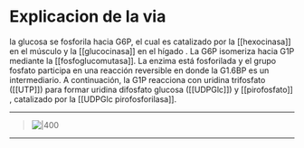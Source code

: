 # Explicacion de la via
la glucosa se fosforila hacia G6P, el cual es catalizado por la [[hexocinasa]] en el músculo y la [[glucocinasa]] en el hígado . La G6P  isomeriza hacia G1P mediante la [[fosfoglucomutasa]]. La enzima  está fosforilada y el grupo fosfato participa en una reacción reversible en donde la G1.6BP es un intermediario. A continuación, la G1P reacciona con uridina trifosfato ([[UTP]]) para formar  uridina difosfato glucosa ([[UDPGlc]]) y [[pirofosfato]] , catalizado por la [[UDPGlc pirofosforilasa]].

------------------------
 >![|400](https://i.imgur.com/4ewj7Sl.png)

----------------------------

